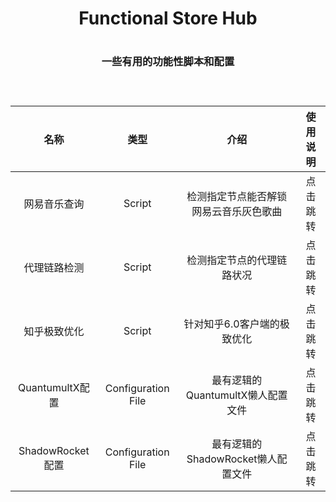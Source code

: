 <div align="center">
<h1 align="center">Functional Store Hub<h1>
<p align="center" color="#6a737d"><p>
<h3 align="center">一些有用的功能性脚本和配置<h3>
<br>
</div>
<div align="center">

| 名称 | 类型 | 介绍 | 使用说明 |
| :----: | :----: | :----: | :----: |
| 网易音乐查询 | Script | 检测指定节点能否解锁网易云音乐灰色歌曲 | 点击跳转 |
| 代理链路检测 | Script | 检测指定节点的代理链路状况 | 点击跳转 |
| 知乎极致优化 | Script | 针对知乎6.0客户端的极致优化 | 点击跳转 |
| QuantumultX配置 | Configuration File | 最有逻辑的QuantumultX懒人配置文件 | 点击跳转 |
| ShadowRocket配置 | Configuration File | 最有逻辑的ShadowRocket懒人配置文件 | 点击跳转 |
 
</div>
